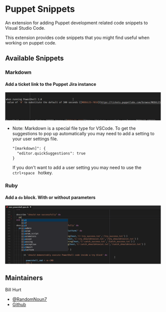 # Puppet Snippets

An extension for adding Puppet development related code snippets to Visual Studio Code.

This extension provides code snippets that you might find useful when working on puppet code.

## Available Snippets

### Markdown

#### Add a ticket link to the Puppet Jira instance

![Insert a ticket link.](https://github.com/RandomNoun7/puppet_vscode_snippets/raw/master/./images/markdown_add_ticket_snippet.gif)

* Note: Markdown is a special file type for VSCode. To get the suggestions to
pop up automatically you may need to add a setting to your user settings file.

  ```
  "[markdown]": {
    "editor.quickSuggestions": true
  }
  ```
  If you  don't want to add a user setting you may need to use the ```ctrl+space ``` hotkey.

### Ruby

#### Add a ```do``` block. With or without parameters

![Add a do block](https://github.com/RandomNoun7/puppet_vscode_snippets/raw/master/./images/ruby_add_do_blocks.gif)

## Maintainers

Bill Hurt
- [@RandomNoun7](https://twitter.com/RandomNoun7)
- [Github](https://github.com/RandomNoun7/puppet_vscode_snippets)
